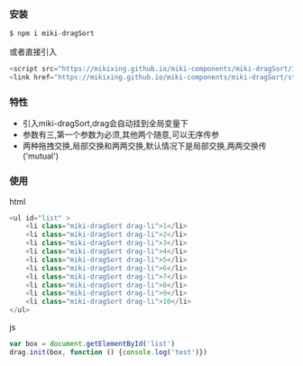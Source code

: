 ### 安装

```javascript
$ npm i miki-dragSort
```

或者直接引入

```javascript
<script src="https://mikixing.github.io/miki-components/miki-dragSort/index.js"></script>
<link href="https://mikixing.github.io/miki-components/miki-dragSort/style.css"/>
```

### 特性

* 引入miki-dragSort,drag会自动挂到全局变量下
* 参数有三,第一个参数为必须,其他两个随意,可以无序传参
* 两种拖拽交换,局部交换和两两交换,默认情况下是局部交换,两两交换传('mutual')

### 使用

html

```javascript
<ul id="list" >
	<li class="miki-dragSort drag-li">1</li>
	<li class="miki-dragSort drag-li">2</li>
	<li class="miki-dragSort drag-li">3</li>
	<li class="miki-dragSort drag-li">4</li>
	<li class="miki-dragSort drag-li">5</li>
	<li class="miki-dragSort drag-li">6</li>
	<li class="miki-dragSort drag-li">7</li>
	<li class="miki-dragSort drag-li">8</li>
	<li class="miki-dragSort drag-li">9</li>
	<li class="miki-dragSort drag-li">10</li>
</ul>
```

js

```javascript
var box = document.getElementById('list')
drag.init(box, function () {console.log('test')})
```

